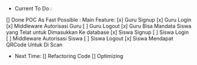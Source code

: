 * Current To Do :

[] Done POC As Fast Possible :
    Main Feature:
        [x] Guru Signup
        [x] Guru Login
        [x] Middleware Autorisasi Guru
        [ ] Guru Logout
        [x] Guru Bisa Mandata Siswa yang Telat untuk Dimasukkan Ke database
        [x] Siswa Signup
        [ ] Siswa Login
        [ ] Middleware Autorisasi Siswa
        [ ] Siswa Logout
        [x] Siswa Mendapat QRCode Untuk Di Scan

* Next Time:
    [] Refactoring Code
    [] Optimizing